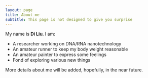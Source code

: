 ```yaml
---
layout: page
title: About me
subtitle: This page is not designed to give you surprise
---
```


My name is **Di Liu**. I am:

- A researcher working on DNA/RNA nanotechnology
- An amateur runner to keep my body weight reasonable
- An amateur painter to express some feelings
- Fond of exploring various new things

More details about me will be added, hopefully, in the near future.